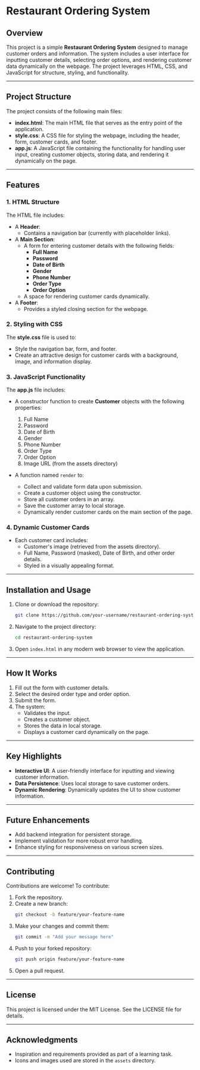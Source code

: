 # Restaurant Ordering System

## Overview
This project is a simple **Restaurant Ordering System** designed to manage customer orders and information. The system includes a user interface for inputting customer details, selecting order options, and rendering customer data dynamically on the webpage. The project leverages HTML, CSS, and JavaScript for structure, styling, and functionality.

---

## Project Structure
The project consists of the following main files:

- **index.html**: The main HTML file that serves as the entry point of the application.
- **style.css**: A CSS file for styling the webpage, including the header, form, customer cards, and footer.
- **app.js**: A JavaScript file containing the functionality for handling user input, creating customer objects, storing data, and rendering it dynamically on the page.

---

## Features

### 1. HTML Structure
The HTML file includes:
- A **Header**:
  - Contains a navigation bar (currently with placeholder links).
- A **Main Section**:
  - A form for entering customer details with the following fields:
    - **Full Name**
    - **Password**
    - **Date of Birth**
    - **Gender**
    - **Phone Number**
    - **Order Type** 
    - **Order Option** 
  - A space for rendering customer cards dynamically.
- A **Footer**:
  - Provides a styled closing section for the webpage.

### 2. Styling with CSS
The **style.css** file is used to:
- Style the navigation bar, form, and footer.
- Create an attractive design for customer cards with a background, image, and information display.

### 3. JavaScript Functionality
The **app.js** file includes:
- A constructor function to create **Customer** objects with the following properties:
  1. Full Name
  2. Password
  3. Date of Birth
  4. Gender
  5. Phone Number
  6. Order Type
  7. Order Option
  8. Image URL (from the assets directory)

- A function named `render` to:
  - Collect and validate form data upon submission.
  - Create a customer object using the constructor.
  - Store all customer orders in an array.
  - Save the customer array to local storage.
  - Dynamically render customer cards on the main section of the page.

### 4. Dynamic Customer Cards
- Each customer card includes:
  - Customer's image (retrieved from the assets directory).
  - Full Name, Password (masked), Date of Birth, and other order details.
  - Styled in a visually appealing format.

---

## Installation and Usage

1. Clone or download the repository:
   ```bash
   git clone https://github.com/your-username/restaurant-ordering-system.git
   ```

2. Navigate to the project directory:
   ```bash
   cd restaurant-ordering-system
   ```

3. Open `index.html` in any modern web browser to view the application.

---

## How It Works
1. Fill out the form with customer details.
2. Select the desired order type and order option.
3. Submit the form.
4. The system:
   - Validates the input.
   - Creates a customer object.
   - Stores the data in local storage.
   - Displays a customer card dynamically on the page.

---

## Key Highlights
- **Interactive UI**: A user-friendly interface for inputting and viewing customer information.
- **Data Persistence**: Uses local storage to save customer orders.
- **Dynamic Rendering**: Dynamically updates the UI to show customer information.

---

## Future Enhancements
- Add backend integration for persistent storage.
- Implement validation for more robust error handling.
- Enhance styling for responsiveness on various screen sizes.

---

## Contributing
Contributions are welcome! To contribute:
1. Fork the repository.
2. Create a new branch:
   ```bash
   git checkout -b feature/your-feature-name
   ```
3. Make your changes and commit them:
   ```bash
   git commit -m "Add your message here"
   ```
4. Push to your forked repository:
   ```bash
   git push origin feature/your-feature-name
   ```
5. Open a pull request.

---

## License
This project is licensed under the MIT License. See the LICENSE file for details.

---

## Acknowledgments
- Inspiration and requirements provided as part of a learning task.
- Icons and images used are stored in the `assets` directory.

